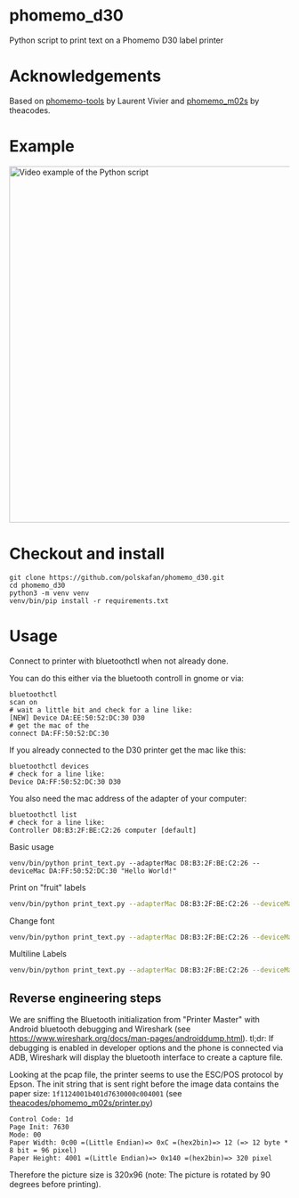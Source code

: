 # phomemo_d30
Python script to print text on a Phomemo D30 label printer

# Acknowledgements
Based on [phomemo-tools](https://github.com/vivier/phomemo-tools) by Laurent Vivier and
[phomemo_m02s](https://github.com/theacodes/phomemo_m02s) by theacodes.

# Example
<a href="http://www.youtube.com/watch?feature=player_embedded&v=U1ZqjYgFxjY
" target="_blank"><img src="http://img.youtube.com/vi/U1ZqjYgFxjY/maxresdefault.jpg" 
alt="Video example of the Python script" width="640" /></a>

# Checkout and install

```shell
git clone https://github.com/polskafan/phomemo_d30.git
cd phomemo_d30
python3 -m venv venv
venv/bin/pip install -r requirements.txt
```

# Usage
Connect to printer with bluetoothctl when not already done.

You can do this either via the bluetooth controll in gnome or via:

```shell
bluetoothctl
scan on
# wait a little bit and check for a line like:
[NEW] Device DA:EE:50:52:DC:30 D30
# get the mac of the 
connect DA:FF:50:52:DC:30 
```

If you already connected to the D30 printer get the mac like this:

```shell
bluetoothctl devices
# check for a line like:
Device DA:FF:50:52:DC:30 D30
```

You also need the mac address of the adapter of your computer:

```shell
bluetoothctl list
# check for a line like:
Controller D8:B3:2F:BE:C2:26 computer [default]
```


Basic usage
```shell
venv/bin/python print_text.py --adapterMac D8:B3:2F:BE:C2:26 --deviceMac DA:FF:50:52:DC:30 "Hello World!"
```

Print on "fruit" labels
```bash
venv/bin/python print_text.py --adapterMac D8:B3:2F:BE:C2:26 --deviceMac DA:FF:50:52:DC:30 --fruit "This is a fruit label."
```

Change font
```bash
venv/bin/python print_text.py --adapterMac D8:B3:2F:BE:C2:26 --deviceMac DA:FF:50:52:DC:30 --font Arial.ttf "Hello World!"
```

Multiline Labels
```bash
venv/bin/python print_text.py --adapterMac D8:B3:2F:BE:C2:26 --deviceMac DA:FF:50:52:DC:30 "First line\nSecond line"
```

## Reverse engineering steps
We are sniffing the Bluetooth initialization from "Printer Master" with Android bluetooth debugging and Wireshark (see https://www.wireshark.org/docs/man-pages/androiddump.html). tl;dr: If debugging is enabled in developer options and the phone is connected via ADB, Wireshark will display the bluetooth interface to create a capture file.

Looking at the pcap file, the printer seems to use the ESC/POS protocol by Epson. The init string that is sent right before the image data contains the paper size:
```1f1124001b401d7630000c004001```
(see [theacodes/phomemo_m02s/printer.py](https://github.com/theacodes/phomemo_m02s/blob/main/phomemo_m02s/printer.py))

```
Control Code: 1d
Page Init: 7630
Mode: 00
Paper Width: 0c00 =(Little Endian)=> 0xC =(hex2bin)=> 12 (=> 12 byte * 8 bit = 96 pixel)
Paper Height: 4001 =(Little Endian)=> 0x140 =(hex2bin)=> 320 pixel
```

Therefore the picture size is 320x96 (note: The picture is rotated by 90 degrees before printing).
